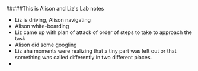 #####This is Alison and Liz's Lab notes

* Liz is driving, Alison navigating
* Alison white-boarding
* Liz came up with plan of attack of order of steps to take to approach the task
* Alison did some googling
* Liz aha moments were realizing that a tiny part was left out or that something was called differently in two different places. 
* 
